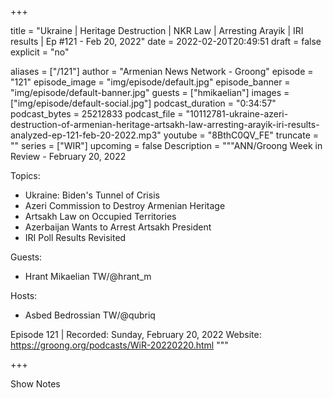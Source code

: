 
+++

title = "Ukraine | Heritage Destruction | NKR Law | Arresting Arayik |  IRI results | Ep #121 - Feb 20, 2022"
date = 2022-02-20T20:49:51
draft = false
explicit = "no"

aliases = ["/121"]
author = "Armenian News Network - Groong"
episode = "121"
episode_image = "img/episode/default.jpg"
episode_banner = "img/episode/default-banner.jpg"
guests = ["hmikaelian"]
images = ["img/episode/default-social.jpg"]
podcast_duration = "0:34:57"
podcast_bytes = 25212833
podcast_file = "10112781-ukraine-azeri-destruction-of-armenian-heritage-artsakh-law-arresting-arayik-iri-results-analyzed-ep-121-feb-20-2022.mp3"
youtube = "8BthC0QV_FE"
truncate = ""
series = ["WIR"]
upcoming = false
Description = """ANN/Groong Week in Review - February 20, 2022

Topics:
* Ukraine: Biden's Tunnel of Crisis
* Azeri Commission to Destroy Armenian Heritage
* Artsakh Law on Occupied Territories
* Azerbaijan Wants to Arrest Artsakh President
* IRI Poll Results Revisited

Guests:
* Hrant Mikaelian TW/@hrant_m

Hosts:
* Asbed Bedrossian TW/@qubriq


Episode 121 | Recorded: Sunday, February 20, 2022
Website: https://groong.org/podcasts/WiR-20220220.html
"""

+++

Show Notes

